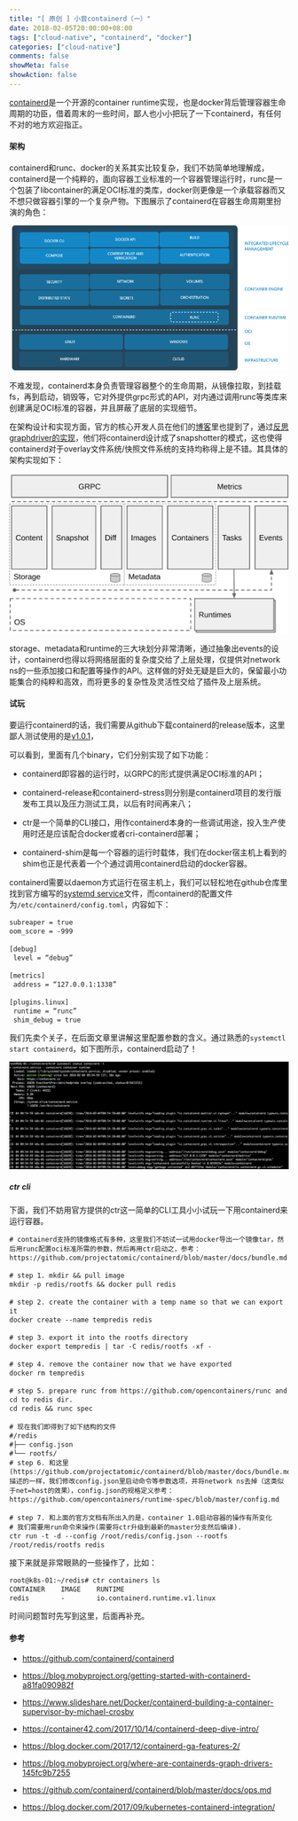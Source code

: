 ```yaml
---
title: "[ 原创 ] 小尝containerd（一）"
date: 2018-02-05T20:00:00+08:00
tags: ["cloud-native", "containerd", "docker"]
categories: ["cloud-native"]
comments: false
showMeta: false
showAction: false
---
```


[containerd](https://containerd.io/)是一个开源的container runtime实现，也是docker背后管理容器生命周期的功臣，借着周末的一些时间，鄙人也小小把玩了一下containerd，有任何不对的地方欢迎指正。

<!--more-->

#### 架构

containerd和runc、docker的关系其实比较复杂，我们不妨简单地理解成，containerd是一个纯粹的，面向容器工业标准的一个容器管理运行时，runc是一个包装了libcontainer的满足OCI标准的类库，docker则更像是一个承载容器而又不想只做容器引擎的一个复杂产物。下图展示了containerd在容器生命周期里扮演的角色：

![layout](/images/2018/Feb/layout-1.png)

不难发现，containerd本身负责管理容器整个的生命周期，从镜像拉取，到挂载fs，再到启动，销毁等，它对外提供grpc形式的API，对内通过调用runc等类库来创建满足OCI标准的容器，并且屏蔽了底层的实现细节。

在架构设计和实现方面，官方的核心开发人员在他们的[博客](https://blog.docker.com/2017/12/containerd-ga-features-2/)里也提到了，通过[反思graphdriver的实现](https://blog.mobyproject.org/where-are-containerds-graph-drivers-145fc9b7255)，他们将containerd设计成了snapshotter的模式，这也使得containerd对于overlay文件系统/快照文件系统的支持均称得上是不错。其具体的架构实现如下：

![arch](/images/2018/Feb/architecture-1.png)

storage、metadata和runtime的三大块划分非常清晰，通过抽象出events的设计，containerd也得以将网络层面的复杂度交给了上层处理，仅提供对network ns的一些添加接口和配置等操作的API。这样做的好处无疑是巨大的，保留最小功能集合的纯粹和高效，而将更多的复杂性及灵活性交给了插件及上层系统。

#### 试玩

要运行containerd的话，我们需要从github下载containerd的release版本，这里鄙人测试使用的是[v1.0.1](https://github.com/containerd/containerd/releases/download/v1.0.1/containerd-1.0.1.linux-amd64.tar.gz)，

可以看到，里面有几个binary，它们分别实现了如下功能：

* containerd即容器的运行时，以GRPC的形式提供满足OCI标准的API；

* containerd-release和containerd-stress则分别是containerd项目的发行版发布工具以及压力测试工具，以后有时间再来八；

* ctr是一个简单的CLI接口，用作containerd本身的一些调试用途，投入生产使用时还是应该配合docker或者cri-containerd部署；

* containerd-shim是每一个容器的运行时载体，我们在docker宿主机上看到的shim也正是代表着一个个通过调用containerd启动的docker容器。

containerd需要以daemon方式运行在宿主机上，我们可以轻松地在github仓库里找到官方编写的[systemd service](https://github.com/containerd/containerd/blob/master/containerd.service)文件，而containerd的配置文件为`/etc/containerd/config.toml`，内容如下：

```
subreaper = true
oom_score = -999

[debug]
 level = “debug”

[metrics]
 address = “127.0.0.1:1338”

[plugins.linux]
 runtime = “runc”
 shim_debug = true
```

我们先卖个关子，在后面文章里讲解这里配置参数的含义。通过熟悉的`systemctl start containerd`，如下图所示，containerd启动了！

![containerd-service](/images/2018/Feb/containerd.jpg)

##### ctr cli

下面，我们不妨用官方提供的ctr这一简单的CLI工具小小试玩一下用containerd来运行容器。

```
# containerd支持的镜像格式有多种，这里我们不妨试一试用docker导出一个镜像tar，然后用runc配置oci标准所需的参数，然后再用ctr启动之，参考：https://github.com/projectatomic/containerd/blob/master/docs/bundle.md

# step 1. mkdir && pull image
mkdir -p redis/rootfs && docker pull redis

# step 2. create the container with a temp name so that we can export it
docker create --name tempredis redis

# step 3. export it into the rootfs directory
docker export tempredis | tar -C redis/rootfs -xf -

# step 4. remove the container now that we have exported
docker rm tempredis

# step 5. prepare runc from https://github.com/opencontainers/runc and cd to redis dir.
cd redis && runc spec

# 现在我们即得到了如下结构的文件
#/redis
#├── config.json
#└── rootfs/
# step 6. 和这里(https://github.com/projectatomic/containerd/blob/master/docs/bundle.md#edits)描述的一样，我们修改config.json里启动命令等参数选项，并将network ns去掉（这类似于net=host的效果），config.json的规格定义参考：https://github.com/opencontainers/runtime-spec/blob/master/config.md

# step 7. 和上面的官方文档有所出入的是，container 1.0启动容器的操作有所变化
# 我们需要用run命令来操作(需要将ctr升级到最新的master分支然后编译).
ctr run -t -d --config /root/redis/config.json --rootfs /root/redis/rootfs redis
```

接下来就是非常眼熟的一些操作了，比如：

```
root@k8s-01:~/redis# ctr containers ls
CONTAINER    IMAGE    RUNTIME
redis        -        io.containerd.runtime.v1.linux
```

时间问题暂时先写到这里，后面再补充。

#### 参考

* https://github.com/containerd/containerd

* https://blog.mobyproject.org/getting-started-with-containerd-a81fa090982f

* https://www.slideshare.net/Docker/containerd-building-a-container-supervisor-by-michael-crosby

* https://container42.com/2017/10/14/containerd-deep-dive-intro/

* https://blog.docker.com/2017/12/containerd-ga-features-2/

* https://blog.mobyproject.org/where-are-containerds-graph-drivers-145fc9b7255

* https://github.com/containerd/containerd/blob/master/docs/ops.md

* https://blog.docker.com/2017/09/kubernetes-containerd-integration/

